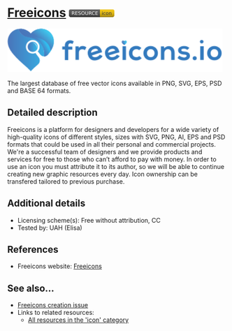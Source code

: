 # [Freeicons](https://freeicons.io/)  [<img src="images/resource-icon.png" align="bottom">](https://github.com/e-CLOSE/Toolbox/issues?q=label%3A02_RESOURCE+label%3Aicon)

[<img src="images/Freeicons.svg" align="bottom" height="100" alt="Freeicons Logo">](https://freeicons.io/)

The largest database of free vector icons available in PNG, SVG, EPS, PSD and BASE 64 formats. 


## Detailed description

Freeicons is a platform for designers and developers for a wide variety of high-quality icons of different styles, sizes with SVG, PNG, AI, EPS and PSD formats that could be used in all their personal and commercial projects. We're a successful team of designers and we provide products and services for free to those who can’t afford to pay with money. In order to use an icon you must attribute it to its author, so we will be able to continue creating new graphic resources every day. Icon ownership can be transfered tailored to previous purchase.


## Additional details

- Licensing scheme(s): Free without attribution, CC
- Tested by: UAH (Elisa)


## References

- Freeicons website: [Freeicons](https://freeicons.io/)


## See also...

- [Freeicons creation issue](https://github.com/e-CLOSE/Toolbox/issues/179)
- Links to related resources:
  - [All resources in the 'icon' category](https://github.com/e-CLOSE/Toolbox/issues?q=label%3A02_RESOURCE+label%3Aicon)

